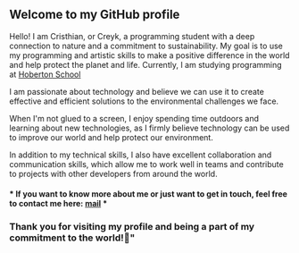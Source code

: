 ## **Welcome to my GitHub profile**

Hello! I am Cristhian, or Creyk, a programming student with a deep connection to nature and a commitment to sustainability. My goal is to use my programming and artistic skills to make a positive difference in the world and help protect the planet and life.
Currently, I am studying programming at [Hoberton School](https://www.holbertonschool.com/)

I am passionate about technology and believe we can use it to create effective and efficient solutions to the environmental challenges we face.

When I'm not glued to a screen, I enjoy spending time outdoors and learning about new technologies, as I firmly believe technology can be used to improve our world and help protect our environment.

In addition to my technical skills, I also have excellent collaboration and communication skills, which allow me to work well in teams and contribute to projects with other developers from around the world.

#### * If you want to know more about me or just want to get in touch, feel free to contact me here: [mail](crisdevs117@gmail.com) *

### **Thank you for visiting my profile and being a part of my commitment to the world!🌱"**